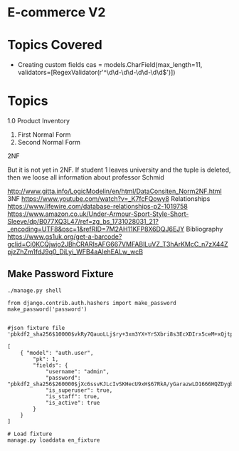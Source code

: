 # E-commerce V2





# Topics Covered

- Creating custom fields 
cas = models.CharField(max_length=11, validators=[RegexValidator(r'^\d\d-\d\d-\d\d-\d\d$')])




# Topics

1.0 Product Inventory

1. First Normal Form
2. Second Normal Form



2NF

But it is not yet in 2NF. If student 1 leaves university and the tuple is deleted, then we loose all information about professor Schmid

http://www.gitta.info/LogicModelin/en/html/DataConsiten_Norm2NF.html
3NF
https://www.youtube.com/watch?v=_K7fcFQowy8
Relationships
https://www.lifewire.com/database-relationships-p2-1019758
https://www.amazon.co.uk/Under-Armour-Sport-Style-Short-Sleeve/dp/B077XQ3L47/ref=zg_bs_1731028031_21?_encoding=UTF8&psc=1&refRID=7M2AH11KFP8X6DQJ6EJY
Bibliography
https://www.gs1uk.org/get-a-barcode?gclid=Cj0KCQjwjo2JBhCRARIsAFG667VMFABlLuVZ_T3hArKMcC_n7zX44ZpjzZhZm1fdJ9q0_DiLyi_WFB4aAlehEALw_wcB




Make Password Fixture
---
```
./manage.py shell

from django.contrib.auth.hashers import make_password
make_password('password')


#json fixture file
'pbkdf2_sha256$10000$vkRy7QauoLLj$ry+3xm3YX+YrSXbri8s3EcXDIrx5ceM+xQjtpLdw2oE='

[
    { "model": "auth.user",
        "pk": 1,
        "fields": {
            "username": "admin",
            "password": "pbkdf2_sha256$260000$jXc6ssvKJLcIvSKHecU9xH$67RkA/yGarazwLD1666HQZDygbIu2V6i1x2yFBVGk/0="
            "is_superuser": true,
            "is_staff": true,
            "is_active": true
        }
    }
]

# Load fixture
manage.py loaddata en_fixture
```